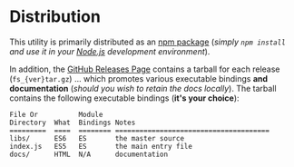 # Distribution

This utility is primarily distributed as an [npm
package](https://www.npmjs.com/package/@aotu/fs) (*simply `npm
install` and use it in your [Node.js](https://nodejs.org/en/)
development environment*).

In addition, the [GitHub Releases
Page](https://github.com/o2team/fs/releases) contains a
tarball for each release (`fs_{ver}tar.gz`) ... which
promotes various executable bindings **and documentation** (*should
you wish to retain the docs locally*).  The tarball contains the
following executable bindings (**it's your choice**):

```
File Or          Module
Directory  What  Bindings Notes
=========  ====  ======== ======================================
libs/      ES6   ES       the master source
index.js   ES5   ES       the main entry file
docs/      HTML  N/A      documentation
```